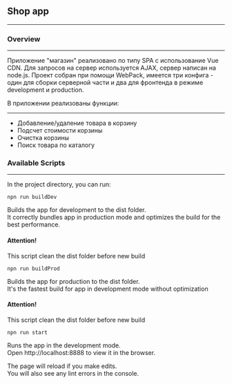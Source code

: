 ## Shop app
___
### Overview
___
Приложение "магазин" реализовано по типу SPA с использование Vue CDN.
Для запросов на сервер используется AJAX, сервер написан на node.js.
Проект собран при помощи WebPack, имеется три конфига - один для сборки серверной части и два для фронтенда в режиме development и production.

В приложении реализованы функции:
___
* Добавление/удаление товара в корзину
* Подсчет стоимости корзины
* Очистка корзины
* Поиск товара по каталогу

### Available Scripts
___
In the project directory, you can run:

`npn run buildDev`

Builds the app for development to the dist folder.                                     
It correctly bundles app in production mode and optimizes the build for the best performance.

#### Attention!

This script clean the dist folder before new build


`npn run buildProd`

Builds the app for production to the dist folder.                    
It's the fastest build for app in development mode without optimization

#### Attention!

This script clean the dist folder before new build

`npn run start`

Runs the app in the development mode.             
Open http://localhost:8888 to view it in the browser.

The page will reload if you make edits.                                
You will also see any lint errors in the console.

